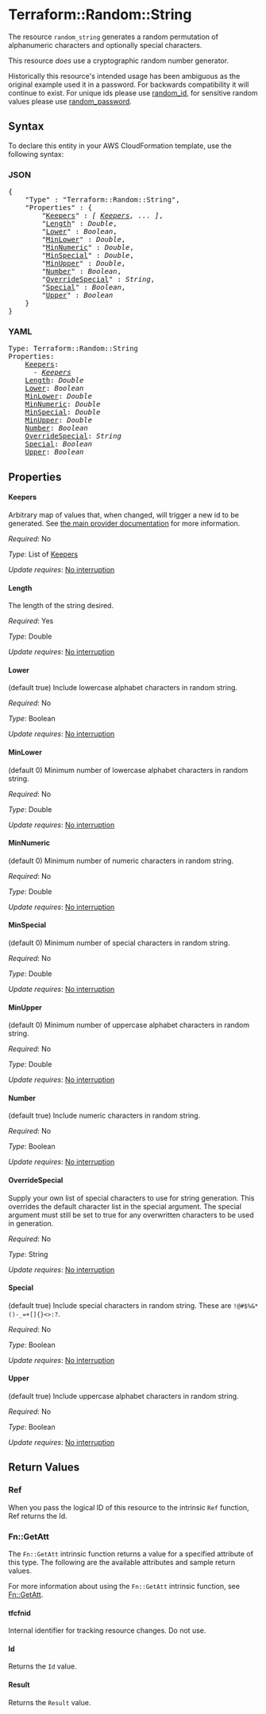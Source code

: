 # Terraform::Random::String

The resource `random_string` generates a random permutation of alphanumeric
characters and optionally special characters.

This resource *does* use a cryptographic random number generator.

Historically this resource's intended usage has been ambiguous as the original example
used it in a password. For backwards compatibility it will
continue to exist. For unique ids please use [random_id](id.html), for sensitive
random values please use [random_password](password.html).

## Syntax

To declare this entity in your AWS CloudFormation template, use the following syntax:

### JSON

<pre>
{
    "Type" : "Terraform::Random::String",
    "Properties" : {
        "<a href="#keepers" title="Keepers">Keepers</a>" : <i>[ <a href="keepers.md">Keepers</a>, ... ]</i>,
        "<a href="#length" title="Length">Length</a>" : <i>Double</i>,
        "<a href="#lower" title="Lower">Lower</a>" : <i>Boolean</i>,
        "<a href="#minlower" title="MinLower">MinLower</a>" : <i>Double</i>,
        "<a href="#minnumeric" title="MinNumeric">MinNumeric</a>" : <i>Double</i>,
        "<a href="#minspecial" title="MinSpecial">MinSpecial</a>" : <i>Double</i>,
        "<a href="#minupper" title="MinUpper">MinUpper</a>" : <i>Double</i>,
        "<a href="#number" title="Number">Number</a>" : <i>Boolean</i>,
        "<a href="#overridespecial" title="OverrideSpecial">OverrideSpecial</a>" : <i>String</i>,
        "<a href="#special" title="Special">Special</a>" : <i>Boolean</i>,
        "<a href="#upper" title="Upper">Upper</a>" : <i>Boolean</i>
    }
}
</pre>

### YAML

<pre>
Type: Terraform::Random::String
Properties:
    <a href="#keepers" title="Keepers">Keepers</a>: <i>
      - <a href="keepers.md">Keepers</a></i>
    <a href="#length" title="Length">Length</a>: <i>Double</i>
    <a href="#lower" title="Lower">Lower</a>: <i>Boolean</i>
    <a href="#minlower" title="MinLower">MinLower</a>: <i>Double</i>
    <a href="#minnumeric" title="MinNumeric">MinNumeric</a>: <i>Double</i>
    <a href="#minspecial" title="MinSpecial">MinSpecial</a>: <i>Double</i>
    <a href="#minupper" title="MinUpper">MinUpper</a>: <i>Double</i>
    <a href="#number" title="Number">Number</a>: <i>Boolean</i>
    <a href="#overridespecial" title="OverrideSpecial">OverrideSpecial</a>: <i>String</i>
    <a href="#special" title="Special">Special</a>: <i>Boolean</i>
    <a href="#upper" title="Upper">Upper</a>: <i>Boolean</i>
</pre>

## Properties

#### Keepers

Arbitrary map of values that, when changed, will
trigger a new id to be generated. See
[the main provider documentation](../index.html) for more information.

_Required_: No

_Type_: List of <a href="keepers.md">Keepers</a>

_Update requires_: [No interruption](https://docs.aws.amazon.com/AWSCloudFormation/latest/UserGuide/using-cfn-updating-stacks-update-behaviors.html#update-no-interrupt)

#### Length

The length of the string desired.

_Required_: Yes

_Type_: Double

_Update requires_: [No interruption](https://docs.aws.amazon.com/AWSCloudFormation/latest/UserGuide/using-cfn-updating-stacks-update-behaviors.html#update-no-interrupt)

#### Lower

(default true) Include lowercase alphabet characters
in random string.

_Required_: No

_Type_: Boolean

_Update requires_: [No interruption](https://docs.aws.amazon.com/AWSCloudFormation/latest/UserGuide/using-cfn-updating-stacks-update-behaviors.html#update-no-interrupt)

#### MinLower

(default 0) Minimum number of lowercase alphabet
characters in random string.

_Required_: No

_Type_: Double

_Update requires_: [No interruption](https://docs.aws.amazon.com/AWSCloudFormation/latest/UserGuide/using-cfn-updating-stacks-update-behaviors.html#update-no-interrupt)

#### MinNumeric

(default 0) Minimum number of numeric characters
in random string.

_Required_: No

_Type_: Double

_Update requires_: [No interruption](https://docs.aws.amazon.com/AWSCloudFormation/latest/UserGuide/using-cfn-updating-stacks-update-behaviors.html#update-no-interrupt)

#### MinSpecial

(default 0) Minimum number of special characters
in random string.

_Required_: No

_Type_: Double

_Update requires_: [No interruption](https://docs.aws.amazon.com/AWSCloudFormation/latest/UserGuide/using-cfn-updating-stacks-update-behaviors.html#update-no-interrupt)

#### MinUpper

(default 0) Minimum number of uppercase alphabet
characters in random string.

_Required_: No

_Type_: Double

_Update requires_: [No interruption](https://docs.aws.amazon.com/AWSCloudFormation/latest/UserGuide/using-cfn-updating-stacks-update-behaviors.html#update-no-interrupt)

#### Number

(default true) Include numeric characters in random
string.

_Required_: No

_Type_: Boolean

_Update requires_: [No interruption](https://docs.aws.amazon.com/AWSCloudFormation/latest/UserGuide/using-cfn-updating-stacks-update-behaviors.html#update-no-interrupt)

#### OverrideSpecial

Supply your own list of special characters to
use for string generation.  This overrides the default character list in the special
argument.  The special argument must still be set to true for any overwritten
characters to be used in generation.

_Required_: No

_Type_: String

_Update requires_: [No interruption](https://docs.aws.amazon.com/AWSCloudFormation/latest/UserGuide/using-cfn-updating-stacks-update-behaviors.html#update-no-interrupt)

#### Special

(default true) Include special characters in random
string. These are `!@#$%&*()-_=+[]{}<>:?`.

_Required_: No

_Type_: Boolean

_Update requires_: [No interruption](https://docs.aws.amazon.com/AWSCloudFormation/latest/UserGuide/using-cfn-updating-stacks-update-behaviors.html#update-no-interrupt)

#### Upper

(default true) Include uppercase alphabet characters
in random string.

_Required_: No

_Type_: Boolean

_Update requires_: [No interruption](https://docs.aws.amazon.com/AWSCloudFormation/latest/UserGuide/using-cfn-updating-stacks-update-behaviors.html#update-no-interrupt)

## Return Values

### Ref

When you pass the logical ID of this resource to the intrinsic `Ref` function, Ref returns the Id.

### Fn::GetAtt

The `Fn::GetAtt` intrinsic function returns a value for a specified attribute of this type. The following are the available attributes and sample return values.

For more information about using the `Fn::GetAtt` intrinsic function, see [Fn::GetAtt](https://docs.aws.amazon.com/AWSCloudFormation/latest/UserGuide/intrinsic-function-reference-getatt.html).

#### tfcfnid

Internal identifier for tracking resource changes. Do not use.

#### Id

Returns the <code>Id</code> value.

#### Result

Returns the <code>Result</code> value.

